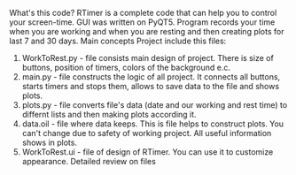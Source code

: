  What's this code?
RTimer is a complete code that can help you to control your screen-time. GUI was written on PyQT5. Program records your time when you are working and when you are resting and then creating plots for last 7 and 30 days.
 Main concepts
Project include this files:
1. WorkToRest.py - file consists main design of project. There is size of buttons, position of timers, colors of the background e.c.
2. main.py - file constructs the logic of all project. It connects all buttons, starts timers and stops them, allows to save data to the file and shows plots.
3. plots.py - file converts file's data (date and our working and rest time) to differnt lists and then making plots according it.
4. data.oil - file where data keeps. This is file helps to construct plots. You can't change due to safety of working project. All useful information shows in plots.
5. WorkToRest.ui - file of design of RTimer. You can use it to customize appearance.
 Detailed review on files

